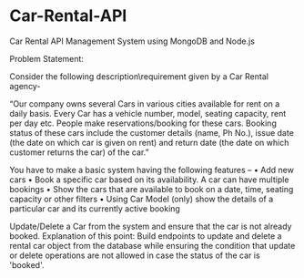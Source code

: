 # Car-Rental-API

Car Rental API Management System using MongoDB and Node.js

Problem Statement: 

Consider the following description\requirement given by a Car Rental agency-

“Our company owns several Cars in various cities available for rent on a daily basis. Every Car has a vehicle number, model, seating capacity, rent per day etc. People make reservations/booking for these cars. Booking status of these cars include the customer details (name, Ph No.), issue date (the date on which car is given on rent) and return date (the date on which customer returns the car) of the car.” 

You have to make a basic system having the following features – 
• Add new cars 
• Book a specific car based on its availability. A car can have multiple bookings
• Show the cars that are available to book on a date, time, seating capacity or other filters
• Using Car Model (only) show the details of a particular car and its currently active booking

Update/Delete a Car from the system and ensure that the car is not already booked. Explanation of this point: Build endpoints to update and delete a rental car object from the database while ensuring the condition that update or delete operations are not allowed in case the status of the car is 'booked'.
